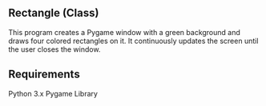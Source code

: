 ## Rectangle (Class)

This program creates a Pygame window with a green background and draws four colored rectangles on it. It continuously updates the screen until the user closes the window.

## Requirements

Python 3.x
Pygame Library
